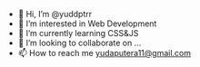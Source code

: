 - 👋 Hi, I’m @yuddptrr
- 👀 I’m interested in Web Development 
- 🌱 I’m currently learning CSS&JS
- 💞️ I’m looking to collaborate on ...
- 📫 How to reach me yudaputera11@gmail.com

<!---
yuddptrr/yuddptrr is a ✨ special ✨ repository because its `README.md` (this file) appears on your GitHub profile.
You can click the Preview link to take a look at your changes.
--->
